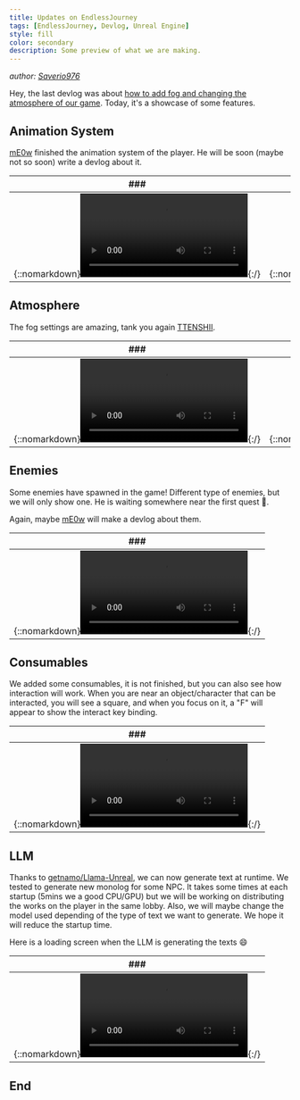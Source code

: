 ```yaml
---
title: Updates on EndlessJourney
tags: [EndlessJourney, Devlog, Unreal Engine]
style: fill
color: secondary
description: Some preview of what we are making.
---
```


*author: [Saverio976](https://github.com/Saverio976)*

Hey, the last devlog was about [how to add fog and changing the atmosphere of our game](https://x-r-g-b.github.io/blog/enhancing-atmosphere-with-fog-and-lighting-in-unreal-engine-5).
Today, it's a showcase of some features.

## Animation System

[mE0w](https://github.com/romainpanno) finished the animation system of the player. He will be soon (maybe not so soon) write a devlog about it.

| ### | ### |
| --- | --- |
| {::nomarkdown}<video controls loop autoplay><source src="https://raw.githubusercontent.com/X-R-G-B/X-R-G-B.github.io/refs/heads/main/__assets/_posts/2025-06-23-updates-on-endless-journey/animation-system-1.mp4" type="video/mp4"></video>{:/} | {::nomarkdown}<video controls loop autoplay><source src="https://raw.githubusercontent.com/X-R-G-B/X-R-G-B.github.io/refs/heads/main/__assets/_posts/2025-06-23-updates-on-endless-journey/animation-system-2.mp4" type="video/mp4"></video>{:/} |

## Atmosphere

The fog settings are amazing, tank you again [TTENSHII](https://github.com/TTENSHII).

| ### | ### |
| --- | --- |
| {::nomarkdown}<video controls loop autoplay><source src="https://raw.githubusercontent.com/X-R-G-B/X-R-G-B.github.io/refs/heads/main/__assets/_posts/2025-06-23-updates-on-endless-journey/atmosphere-1.mp4" type="video/mp4"></video>{:/} | {::nomarkdown}<video controls loop autoplay><source src="https://raw.githubusercontent.com/X-R-G-B/X-R-G-B.github.io/refs/heads/main/__assets/_posts/2025-06-23-updates-on-endless-journey/atmosphere-2.mp4" type="video/mp4"></video>{:/} |

## Enemies

Some enemies have spawned in the game! Different type of enemies, but we will only show one. He is waiting somewhere near the first quest :eyes:.

Again, maybe [mE0w](https://github.com/romainpanno) will make a devlog about them.

| ### |
| --- |
| {::nomarkdown}<video controls loop autoplay><source src="https://raw.githubusercontent.com/X-R-G-B/X-R-G-B.github.io/refs/heads/main/__assets/_posts/2025-06-23-updates-on-endless-journey/enemies-1.mp4" type="video/mp4"></video>{:/} |

## Consumables

We added some consumables, it is not finished, but you can also see how interaction will work. When you are near an object/character that can be interacted, you will see a square, and when you focus on it, a "F" will appear to show the interact key binding.

| ### |
| --- |
| {::nomarkdown}<video controls loop autoplay><source src="https://raw.githubusercontent.com/X-R-G-B/X-R-G-B.github.io/refs/heads/main/__assets/_posts/2025-06-23-updates-on-endless-journey/consumables-1.mp4" type="video/mp4"></video>{:/} |

## LLM

Thanks to [getnamo/Llama-Unreal](https://github.com/getnamo/Llama-Unreal), we can now generate text at runtime. We tested to generate new monolog for some NPC. It takes some times at each startup (5mins we a good CPU/GPU) but we will be working on distributing the works on the player in the same lobby. Also, we will maybe change the model used depending of the type of text we want to generate. We hope it will reduce the startup time.

Here is a loading screen when the LLM is generating the texts :smile:

| ### |
| --- |
| {::nomarkdown}<video controls loop autoplay><source src="https://raw.githubusercontent.com/X-R-G-B/X-R-G-B.github.io/refs/heads/main/__assets/_posts/2025-06-23-updates-on-endless-journey/loading-1.mp4" type="video/mp4"></video>{:/} |

## End
